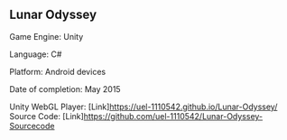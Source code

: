 ## Lunar Odyssey

Game Engine: Unity

Language: C#

Platform: Android devices

Date of completion: May 2015


Unity WebGL Player: [Link]https://uel-1110542.github.io/Lunar-Odyssey/
Source Code: [Link]https://github.com/uel-1110542/Lunar-Odyssey-Sourcecode
